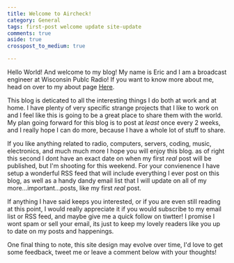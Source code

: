 ```yaml
---
title: Welcome to Aircheck!
category: General
tags: first-post welcome update site-update
comments: true
aside: true
crosspost_to_medium: true

---
```


Hello World! And welcome to my blog! My name is Eric and I am a broadcast engineer at Wisconsin Publc Radio! If you want to know more about me, head on over to my about page [Here](https://blog.bartos.media/about).

This blog is deticated to all the interesting things I do both at work and at home. I have plenty of very specific strange projects that I like to work on and I feel like this is going to be a great place to share them with the world. My plan going forward for this blog is to post at _least_ once every 2 weeks, and I really hope I can do more, because I have a whole lot of stuff to share.

If you like anything related to radio, computers, servers, coding, music, electronics, and much much more I hope you will enjoy this blog. as of right this second I dont have an exact date on when my first _real_ post will be published, but I'm shooting for this weekend. For your convienence I have setup a wonderful RSS feed that will include everything I ever post on this blog, as well as a handy dandy email list that I will update on all of my more...important...posts, like my first _real_ post.

If anything I have said keeps you interested, or if you are even still reading at this point, I would really appreciate it if you would subscribe to my email list or RSS feed, and maybe give me a quick follow on tiwtter! I promise I wont spam or sell your email, its just to keep my lovely readers like you up to date on my posts and happenings.

One final thing to note, this site design may evolve over time, I'd love to get some feedback, tweet me or leave a comment below with your thoughts!
